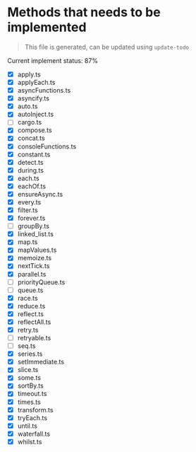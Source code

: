 # Methods that needs to be implemented

> This file is generated, can be updated using `update-todo`

Current implement status: 87%

* [x] apply.ts
* [x] applyEach.ts
* [x] asyncFunctions.ts
* [x] asyncify.ts
* [x] auto.ts
* [x] autoInject.ts
* [ ] cargo.ts
* [x] compose.ts
* [x] concat.ts
* [x] consoleFunctions.ts
* [x] constant.ts
* [x] detect.ts
* [x] during.ts
* [x] each.ts
* [x] eachOf.ts
* [x] ensureAsync.ts
* [x] every.ts
* [x] filter.ts
* [x] forever.ts
* [ ] groupBy.ts
* [x] linked_list.ts
* [x] map.ts
* [x] mapValues.ts
* [x] memoize.ts
* [x] nextTick.ts
* [x] parallel.ts
* [ ] priorityQueue.ts
* [ ] queue.ts
* [x] race.ts
* [x] reduce.ts
* [x] reflect.ts
* [x] reflectAll.ts
* [x] retry.ts
* [ ] retryable.ts
* [ ] seq.ts
* [x] series.ts
* [x] setImmediate.ts
* [x] slice.ts
* [x] some.ts
* [x] sortBy.ts
* [x] timeout.ts
* [x] times.ts
* [x] transform.ts
* [x] tryEach.ts
* [x] until.ts
* [x] waterfall.ts
* [x] whilst.ts